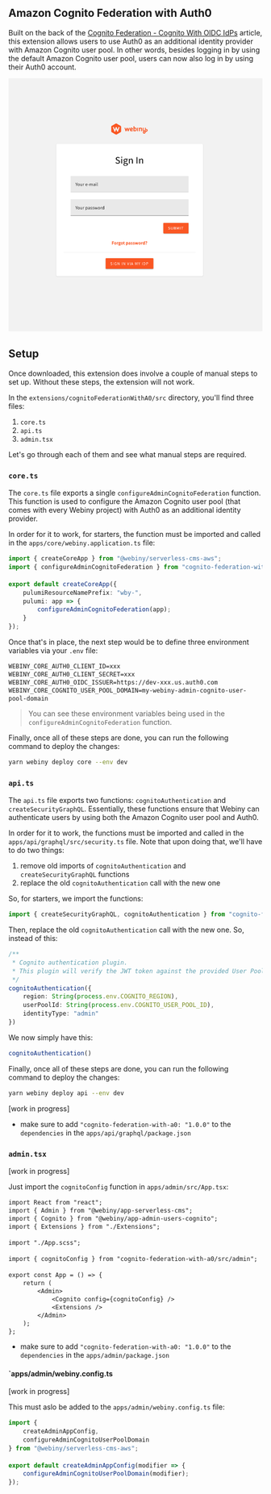 ## Amazon Cognito Federation with Auth0

Built on the back of the [Cognito Federation - Cognito With OIDC IdPs](https://www.webiny.com/docs/enterprise/cognito-federation#cognito-with-oidc-id-ps) article, this extension allows users to use Auth0 as an additional identity provider with Amazon Cognito user pool. In other words, besides logging in by using the default Amazon Cognito user pool, users can now also log in by using their Auth0 account. 

![Cognito Federation with Auth0](./screenshot.png)

## Setup

Once downloaded, this extension does involve a couple of manual steps to set up. Without these steps, the extension will not work.

In the `extensions/cognitoFederationWithA0/src` directory, you'll find three files:

1. `core.ts`
2. `api.ts`
3. `admin.tsx`

Let's go through each of them and see what manual steps are required.

### `core.ts`

The `core.ts` file exports a single `configureAdminCognitoFederation` function. This function is used to configure the Amazon Cognito user pool (that comes with every Webiny project) with Auth0 as an additional identity provider.

In order for it to work, for starters, the function must be imported and called in the `apps/core/webiny.application.ts` file:

```ts
import { createCoreApp } from "@webiny/serverless-cms-aws";
import { configureAdminCognitoFederation } from "cognito-federation-with-a0/src/core";

export default createCoreApp({
    pulumiResourceNamePrefix: "wby-",
    pulumi: app => {
        configureAdminCognitoFederation(app);
    }
});
```

Once that's in place, the next step would be to define three environment variables via your `.env` file:

```dotenv
WEBINY_CORE_AUTH0_CLIENT_ID=xxx
WEBINY_CORE_AUTH0_CLIENT_SECRET=xxx
WEBINY_CORE_AUTH0_OIDC_ISSUER=https://dev-xxx.us.auth0.com
WEBINY_CORE_COGNITO_USER_POOL_DOMAIN=my-webiny-admin-cognito-user-pool-domain
```

> You can see these environment variables being used in the `configureAdminCognitoFederation` function.

Finally, once all of these steps are done, you can run the following command to deploy the changes:

```bash
yarn webiny deploy core --env dev
```

### `api.ts`

The `api.ts` file exports two functions: `cognitoAuthentication` and `createSecurityGraphQL`. Essentially, these functions ensure that Webiny can authenticate users by using both the Amazon Cognito user pool and Auth0.

In order for it to work, the functions must be imported and called in the `apps/api/graphql/src/security.ts` file. Note that upon doing that, we'll have to do two things:

1. remove old imports of `cognitoAuthentication` and `createSecurityGraphQL` functions
2. replace the old `cognitoAuthentication` call with the new one

So, for starters, we import the functions:

```ts
import { createSecurityGraphQL, cognitoAuthentication } from "cognito-federation-with-a0/src/api";
```

Then, replace the old `cognitoAuthentication` call with the new one. So, instead of this:

```ts
/**
 * Cognito authentication plugin.
 * This plugin will verify the JWT token against the provided User Pool.
 */
cognitoAuthentication({
    region: String(process.env.COGNITO_REGION),
    userPoolId: String(process.env.COGNITO_USER_POOL_ID),
    identityType: "admin"
})
```

We now simply have this:

```ts
cognitoAuthentication()
```

Finally, once all of these steps are done, you can run the following command to deploy the changes:

```bash
yarn webiny deploy api --env dev
```

[work in progress]
- make sure to add `"cognito-federation-with-a0: "1.0.0"` to the `dependencies` in the `apps/api/graphql/package.json`

### `admin.tsx`

[work in progress]

Just import the `cognitoConfig` function in `apps/admin/src/App.tsx`:

```tsx
import React from "react";
import { Admin } from "@webiny/app-serverless-cms";
import { Cognito } from "@webiny/app-admin-users-cognito";
import { Extensions } from "./Extensions";

import "./App.scss";

import { cognitoConfig } from "cognito-federation-with-a0/src/admin";

export const App = () => {
    return (
        <Admin>
            <Cognito config={cognitoConfig} />
            <Extensions />
        </Admin>
    );
};
```
- make sure to add `"cognito-federation-with-a0: "1.0.0"` to the `dependencies` in the `apps/admin/package.json`


#### `apps/admin/webiny.config.ts
[work in progress]

This must aslo be added to the `apps/admin/webiny.config.ts` file:
```ts
import {
    createAdminAppConfig,
    configureAdminCognitoUserPoolDomain
} from "@webiny/serverless-cms-aws";

export default createAdminAppConfig(modifier => {
    configureAdminCognitoUserPoolDomain(modifier);
});
```